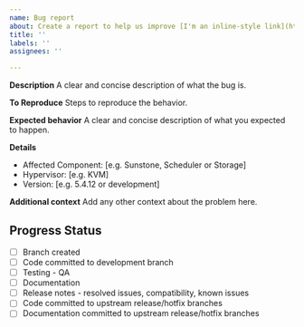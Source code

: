 ```yaml
---
name: Bug report
about: Create a report to help us improve [I'm an inline-style link](https://www.google.com)
title: ''
labels: ''
assignees: ''

---
```


**Description**
A clear and concise description of what the bug is.

**To Reproduce**
Steps to reproduce the behavior.

**Expected behavior**
A clear and concise description of what you expected to happen.

**Details**
 - Affected Component: [e.g. Sunstone, Scheduler or Storage]
 - Hypervisor: [e.g. KVM]
 - Version: [e.g. 5.4.12 or development]

**Additional context**
Add any other context about the problem here.


<!--////////////////////////////////////////////-->
<!-- THIS SECTION IS FOR THE DEVELOPMENT TEAM   -->
<!-- BOTH FOR BUGS AND ENHANCEMENT REQUESTS     -->
<!-- PROGRESS WILL BE REFLECTED HERE            -->
<!--////////////////////////////////////////////-->

## Progress Status
- [ ] Branch created 
- [ ] Code committed to development branch
- [ ] Testing - QA
- [ ] Documentation 
- [ ] Release notes - resolved issues, compatibility, known issues
- [ ] Code committed to upstream release/hotfix branches
- [ ] Documentation committed to upstream release/hotfix branches
